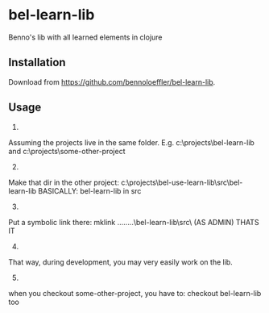 # bel-learn-lib

Benno's lib with all learned elements in clojure

## Installation

Download from https://github.com/bennoloeffler/bel-learn-lib.

## Usage

1.
Assuming the projects live in the same folder.
E.g.
c:\projects\bel-learn-lib
and
c:\projects\some-other-project

2.
Make that dir in the other project:
c:\projects\bel-use-learn-lib\src\bel-learn-lib
BASICALLY: bel-learn-lib in src

3.
Put a symbolic link there: 
mklink ..\..\..\..\bel-learn-lib\src\ (AS ADMIN)
THATS IT

4.
That way, during development, you may very easily work on the lib.

5.
when you checkout some-other-project, you have to:
checkout bel-learn-lib too
